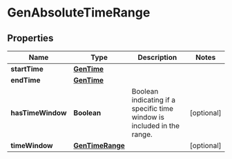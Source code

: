 # GenAbsoluteTimeRange

## Properties
Name | Type | Description | Notes
------------ | ------------- | ------------- | -------------
**startTime** | [**GenTime**](GenTime.md) |  | 
**endTime** | [**GenTime**](GenTime.md) |  | 
**hasTimeWindow** | **Boolean** | Boolean indicating if a specific time window is included in the range. |  [optional]
**timeWindow** | [**GenTimeRange**](GenTimeRange.md) |  |  [optional]
